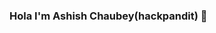 ### Hola I'm Ashish Chaubey(hackpandit) 👋

<!--
**ashchaubey/ashchaubey** is a ✨ _special_ ✨ repository because its `README.md` (this file) appears on your GitHub profile.

Here are some ideas to get you started:

- 🔭 I’m currently working on Cybersecurity Tools
- 🌱 I’m currently learning VAPT and Exploit Development
- 👯 I’m looking to collaborate on CTF'S 
- 🤔 I’m looking for help with Web Development
- 💬 Ask me about Java IDE Development,Security Basics
- 📫 How to reach me: twitter@hack_pandit
- 😄 Pronouns: HE/HIS
- ⚡ Fun fact: Love to listen kishore kumar song
-->
